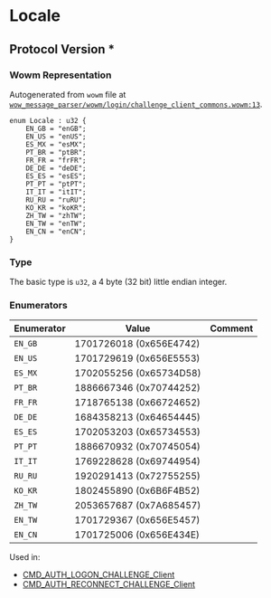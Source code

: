 # Locale

## Protocol Version *

### Wowm Representation

Autogenerated from `wowm` file at [`wow_message_parser/wowm/login/challenge_client_commons.wowm:13`](https://github.com/gtker/wow_messages/tree/main/wow_message_parser/wowm/login/challenge_client_commons.wowm#L13).

```rust,ignore
enum Locale : u32 {
    EN_GB = "enGB";
    EN_US = "enUS";
    ES_MX = "esMX";
    PT_BR = "ptBR";
    FR_FR = "frFR";
    DE_DE = "deDE";
    ES_ES = "esES";
    PT_PT = "ptPT";
    IT_IT = "itIT";
    RU_RU = "ruRU";
    KO_KR = "koKR";
    ZH_TW = "zhTW";
    EN_TW = "enTW";
    EN_CN = "enCN";
}
```
### Type
The basic type is `u32`, a 4 byte (32 bit) little endian integer.
### Enumerators
| Enumerator | Value  | Comment |
| --------- | -------- | ------- |
| `EN_GB` | 1701726018 (0x656E4742) |  |
| `EN_US` | 1701729619 (0x656E5553) |  |
| `ES_MX` | 1702055256 (0x65734D58) |  |
| `PT_BR` | 1886667346 (0x70744252) |  |
| `FR_FR` | 1718765138 (0x66724652) |  |
| `DE_DE` | 1684358213 (0x64654445) |  |
| `ES_ES` | 1702053203 (0x65734553) |  |
| `PT_PT` | 1886670932 (0x70745054) |  |
| `IT_IT` | 1769228628 (0x69744954) |  |
| `RU_RU` | 1920291413 (0x72755255) |  |
| `KO_KR` | 1802455890 (0x6B6F4B52) |  |
| `ZH_TW` | 2053657687 (0x7A685457) |  |
| `EN_TW` | 1701729367 (0x656E5457) |  |
| `EN_CN` | 1701725006 (0x656E434E) |  |

Used in:
* [CMD_AUTH_LOGON_CHALLENGE_Client](cmd_auth_logon_challenge_client.md)
* [CMD_AUTH_RECONNECT_CHALLENGE_Client](cmd_auth_reconnect_challenge_client.md)

